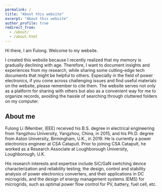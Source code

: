 ```yaml
---
permalink: /
title: "About this website"
excerpt: "About this website"
author_profile: true
redirect_from: 
  - /about/
  - /about.html
---
```


Hi there, I am Fulong. Welcome to my website.

I created this website because I recently realized that my memory is gradually declining with age. Therefore, I want to document insights and experiences from my research, while sharing some cutting-edge tech documents that might be helpful to others. Especially in the field of power electronics, if you come across challenging issues and find useful materials on the website, please remember to cite them. The website serves not only as a platform for sharing with others but also as a convenient way for me to organize records, avoiding the hassle of searching through cluttered folders on my computer.


About me 
-

Fulong Li (Member, IEEE) received his B.S. degree in electrical engineering from Yangzhou University, Yangzhou, China, in 2015, and his Ph.D. degree from Aston University, Birmingham, U.K., in 2019. He is currently a power electronics engineer at CSA Catapult. Prior to joining CSA Catapult, he worked as a Research Associate at Loughborough University, Loughborough, U.K. 

His research interests and expertise include SiC/GaN switching device characterization and reliability testing; the design, control and stability analysis of power electronics converters, and their applications in DC microgrids, and the design of energy management systems (EMS) for microgrids, such as optimal power flow control for PV, battery, fuel cell, etc.
